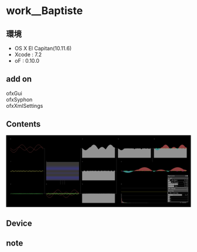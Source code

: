 # work__Baptiste #

## 環境 ##
*	OS X El Capitan(10.11.6)
*	Xcode : 7.2
*	oF : 0.10.0

## add on ##
ofxGui  
ofxSyphon  
ofxXmlSettings  
  
## Contents ##
![image](./image_0.png) 

## Device ##


## note ##







